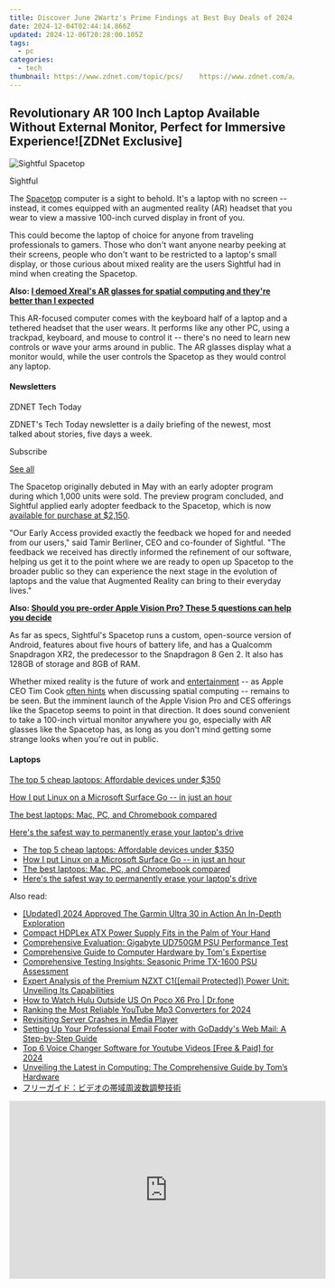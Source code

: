 ```yaml
---
title: Discover June 2Wartz's Prime Findings at Best Buy Deals of 2024 | Expert Advice by ZDNET
date: 2024-12-04T02:44:14.866Z
updated: 2024-12-06T20:28:00.105Z
tags:
  - pc
categories:
  - tech
thumbnail: https://www.zdnet.com/topic/pcs/    https://www.zdnet.com/a/img/resize/07af8839de46f267a856b158aaf519619c58e386/2022/11/21/e086ccc1-f4f0-4f67-9572-603ebeed6a46/best-buy-gift-guide-cover.jpg?width=170&height=96&fit=crop&auto=webp
---
```


## Revolutionary AR 100 Inch Laptop Available Without External Monitor, Perfect for Immersive Experience![ZDNet Exclusive]

![Sightful Spacetop](https://www.zdnet.com/a/img/resize/7ff64b211bccdae9e023f61cf988dce7f8e58804/2024/01/18/92490641-9e15-4cbc-b3d4-66c68141e43c/spacetop.jpg?auto=webp&width=1280)

Sightful

The [Spacetop](https://sightful.com/) computer is a sight to behold. It's a laptop with no screen -- instead, it comes equipped with an augmented reality (AR) headset that you wear to view a massive 100-inch curved display in front of you. 

This could become the laptop of choice for anyone from traveling professionals to gamers. Those who don't want anyone nearby peeking at their screens, people who don't want to be restricted to a laptop's small display, or those curious about mixed reality are the users Sightful had in mind when creating the Spacetop. 

**Also: [I demoed Xreal's AR glasses for spatial computing and they're better than I expected](https://www.zdnet.com/article/i-demoed-xreals-ar-glasses-for-spatial-computing-and-theyre-better-than-i-expected/)**

This AR-focused computer comes with the keyboard half of a laptop and a tethered headset that the user wears. It performs like any other PC, using a trackpad, keyboard, and mouse to control it -- there's no need to learn new controls or wave your arms around in public. The AR glasses display what a monitor would, while the user controls the Spacetop as they would control any laptop.

#### Newsletters

ZDNET Tech Today

ZDNET's Tech Today newsletter is a daily briefing of the newest, most talked about stories, five days a week.

 Subscribe

[See all](https://www.zdnet.com/newsletters/)

The Spacetop originally debuted in May with an early adopter program during which 1,000 units were sold. The preview program concluded, and Sightful applied early adopter feedback to the Spacetop, which is now [available for purchase at $2,150](https://sightful.com/).

"Our Early Access provided exactly the feedback we hoped for and needed from our users," said Tamir Berliner, CEO and co-founder of Sightful. "The feedback we received has directly informed the refinement of our software, helping us get it to the point where we are ready to open up Spacetop to the broader public so they can experience the next stage in the evolution of laptops and the value that Augmented Reality can bring to their everyday lives."

**Also: [Should you pre-order Apple Vision Pro? These 5 questions can help you decide](https://www.zdnet.com/article/apple-vision-pro-should-you-pre-order/)**

As far as specs, Sightful's Spacetop runs a custom, open-source version of Android, features about five hours of battery life, and has a Qualcomm Snapdragon XR2, the predecessor to the Snapdragon 8 Gen 2\. It also has 128GB of storage and 8GB of RAM. 

Whether mixed reality is the future of work and [entertainment](https://www.zdnet.com/article/apple-is-now-marketing-vision-pro-as-the-ultimate-entertainment-device/) \-- as Apple CEO Tim Cook [often hints](https://www.zdnet.com/article/apple-vision-pro-in-stores-february-2-pre-orders-start-january-19/) when discussing spatial computing -- remains to be seen. But the imminent launch of the Apple Vision Pro and CES offerings like the Spacetop seems to point in that direction. It does sound convenient to take a 100-inch virtual monitor anywhere you go, especially with AR glasses like the Spacetop has, as long as you don't mind getting some strange looks when you're out in public. 

#### Laptops

[The top 5 cheap laptops: Affordable devices under $350](https://www.zdnet.com/article/best-cheap-laptop/ "The top 5 cheap laptops: Affordable devices under $350")

[How I put Linux on a Microsoft Surface Go -- in just an hour](https://www.zdnet.com/article/how-i-put-linux-on-a-microsoft-surface-go-in-just-an-hour/ "How I put Linux on a Microsoft Surface Go -- in just an hour")

[The best laptops: Mac, PC, and Chromebook compared](https://www.zdnet.com/article/best-laptop/ "The best laptops: Mac, PC, and Chromebook compared")

[Here's the safest way to permanently erase your laptop's drive](https://www.zdnet.com/article/wiping-a-windows-laptop-heres-the-safest-free-way-to-erase-your-personal-data/ "Here's the safest way to permanently erase your laptop's drive")

* [The top 5 cheap laptops: Affordable devices under $350](https://www.zdnet.com/article/best-cheap-laptop/ "The top 5 cheap laptops: Affordable devices under $350")
* [How I put Linux on a Microsoft Surface Go -- in just an hour](https://www.zdnet.com/article/how-i-put-linux-on-a-microsoft-surface-go-in-just-an-hour/ "How I put Linux on a Microsoft Surface Go -- in just an hour")
* [The best laptops: Mac, PC, and Chromebook compared](https://www.zdnet.com/article/best-laptop/ "The best laptops: Mac, PC, and Chromebook compared")
* [Here's the safest way to permanently erase your laptop's drive](https://www.zdnet.com/article/wiping-a-windows-laptop-heres-the-safest-free-way-to-erase-your-personal-data/ "Here's the safest way to permanently erase your laptop's drive")

<ins class="adsbygoogle"
     style="display:block"
     data-ad-format="autorelaxed"
     data-ad-client="ca-pub-7571918770474297"
     data-ad-slot="1223367746"></ins>

<ins class="adsbygoogle"
     style="display:block"
     data-ad-client="ca-pub-7571918770474297"
     data-ad-slot="8358498916"
     data-ad-format="auto"
     data-full-width-responsive="true"></ins>

<span class="atpl-alsoreadstyle">Also read:</span>
<div><ul>
<li><a href="https://article-tips.techidaily.com/updated-2024-approved-the-garmin-ultra-30-in-action-an-in-depth-exploration/"><u>[Updated] 2024 Approved The Garmin Ultra 30 in Action An In-Depth Exploration</u></a></li>
<li><a href="https://hardware-reviews.techidaily.com/compact-hdplex-atx-power-supply-fits-in-the-palm-of-your-hand/"><u>Compact HDPLex ATX Power Supply Fits in the Palm of Your Hand</u></a></li>
<li><a href="https://hardware-reviews.techidaily.com/comprehensive-evaluation-gigabyte-ud750gm-psu-performance-test/"><u>Comprehensive Evaluation: Gigabyte UD750GM PSU Performance Test</u></a></li>
<li><a href="https://hardware-reviews.techidaily.com/comprehensive-guide-to-computer-hardware-by-toms-expertise/"><u>Comprehensive Guide to Computer Hardware by Tom's Expertise</u></a></li>
<li><a href="https://hardware-reviews.techidaily.com/comprehensive-testing-insights-seasonic-prime-tx-1600-psu-assessment/"><u>Comprehensive Testing Insights: Seasonic Prime TX-1600 PSU Assessment</u></a></li>
<li><a href="https://hardware-reviews.techidaily.com/expert-analysis-of-the-premium-nzxt-c1email-protected-power-unit-unveiling-its-capabilities/"><u>Expert Analysis of the Premium NZXT C1([email Protected]) Power Unit: Unveiling Its Capabilities</u></a></li>
<li><a href="https://change-location.techidaily.com/how-to-watch-hulu-outside-us-on-poco-x6-pro-drfone-by-drfone-virtual-android/"><u>How to Watch Hulu Outside US On Poco X6 Pro | Dr.fone</u></a></li>
<li><a href="https://facebook-record-videos.techidaily.com/ranking-the-most-reliable-youtube-mp3-converters-for-2024/"><u>Ranking the Most Reliable YouTube Mp3 Converters for 2024</u></a></li>
<li><a href="https://win11-tips.techidaily.com/revisiting-server-crashes-in-media-player/"><u>Revisiting Server Crashes in Media Player</u></a></li>
<li><a href="https://tech-renaissance.techidaily.com/setting-up-your-professional-email-footer-with-godaddys-web-mail-a-step-by-step-guide/"><u>Setting Up Your Professional Email Footer with GoDaddy's Web Mail: A Step-by-Step Guide</u></a></li>
<li><a href="https://facebook-record-videos.techidaily.com/top-6-voice-changer-software-for-youtube-videos-free-and-paid-for-2024/"><u>Top 6 Voice Changer Software for Youtube Videos [Free & Paid] for 2024</u></a></li>
<li><a href="https://hardware-reviews.techidaily.com/unveiling-the-latest-in-computing-the-comprehensive-guide-by-toms-hardware/"><u>Unveiling the Latest in Computing: The Comprehensive Guide by Tom’s Hardware</u></a></li>
<li><a href="https://some-knowledge.techidaily.com/44ov44oq44o844ks44kk44oj77ya44ot44oh44kq44gu5biv5zplusf5zgo5roi5pww6kq5pw05oqa6kgt/"><u>フリーガイド：ビデオの帯域周波数調整技術</u></a></li>
</ul></div>

<!-- affiliate ads begin -->
<iframe width="560" height="315" src="https://www.youtube.com/embed/JlX-G8rBs1w?si=iIhUoWAq5x3YK9rA" title="YouTube video player" frameborder="0" allow="accelerometer; autoplay; clipboard-write; encrypted-media; gyroscope; picture-in-picture; web-share" referrerpolicy="strict-origin-when-cross-origin" allowfullscreen></iframe>
<!-- affiliate ads end -->

